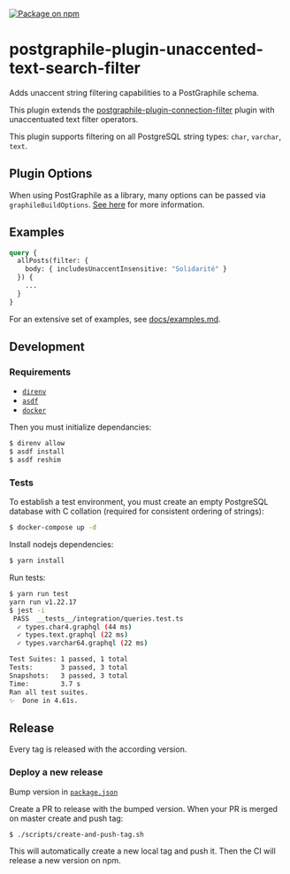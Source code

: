 [![Package on npm](https://img.shields.io/npm/v/@spacefill/postgraphile-plugin-unaccented-text-search-filter.svg)](https://www.npmjs.com/package/@spacefill/postgraphile-plugin-unaccented-text-search-filter)

# postgraphile-plugin-unaccented-text-search-filter

Adds unaccent string filtering capabilities to a PostGraphile schema.

This plugin extends the [postgraphile-plugin-connection-filter](https://github.com/graphile-contrib/postgraphile-plugin-connection-filter)
plugin with unaccentuated text filter operators.

This plugin supports filtering on all PostgreSQL string types: `char`, `varchar`,
`text`.

## Plugin Options

When using PostGraphile as a library, many options can be passed via
`graphileBuildOptions`. [See here](https://github.com/graphile-contrib/postgraphile-plugin-connection-filter/blob/master/README.md#plugin-options)
for more information.

## Examples

```graphql
query {
  allPosts(filter: {
    body: { includesUnaccentInsensitive: "Solidarité" }
  }) {
    ...
  }
}
```

For an extensive set of examples, see [docs/examples.md](https://github.com/graphile-contrib/postgraphile-plugin-unaccented-text-search-filter/blob/master/docs/examples.md).

## Development

### Requirements

- [`direnv`](https://direnv.net/)
- [`asdf`](https://github.com/asdf-vm/asdf)
- [`docker`](https://www.docker.com/)

Then you must initialize dependancies:

```bash
$ direnv allow
$ asdf install
$ asdf reshim
```

### Tests

To establish a test environment, you must create an empty PostgreSQL database with C
collation (required for consistent ordering of strings):

```bash
$ docker-compose up -d
```

Install nodejs dependencies:

```bash
$ yarn install
```

Run tests:

```bash
$ yarn run test
yarn run v1.22.17
$ jest -i
 PASS  __tests__/integration/queries.test.ts
  ✓ types.char4.graphql (44 ms)
  ✓ types.text.graphql (22 ms)
  ✓ types.varchar64.graphql (22 ms)

Test Suites: 1 passed, 1 total
Tests:       3 passed, 3 total
Snapshots:   3 passed, 3 total
Time:        3.7 s
Ran all test suites.
✨  Done in 4.61s.
```

## Release

Every tag is released with the according version.

### Deploy a new release

Bump version in [`package.json`](./package.json)

Create a PR to release with the bumped version. When your PR is merged on master create and push tag:

```bash
$ ./scripts/create-and-push-tag.sh
```

This will automatically create a new local tag and push it. Then the CI will release a new version on npm.

